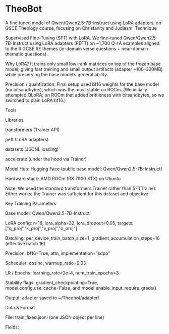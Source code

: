 # TheoBot
A fine tuned model of Qwen/Qwen2.5-7B-Instruct using LoRA adapters, on GSCE Theology course, focusing on Christanity and Judiasm.
Technique

Supervised Fine-Tuning (SFT) with LoRA.
We fine-tuned Qwen/Qwen2.5-7B-Instruct using LoRA adapters (PEFT) on ~1,700 Q→A examples aligned to the 6 GCSE RE themes (in-domain verse questions + near-domain thematic questions).

Why LoRA? It trains only small low-rank matrices on top of the frozen base model, giving fast training and small output artifacts (adapter ~100–300MB) while preserving the base model’s general ability.

Precision / quantization: Final setup used bf16 weights for the base model (no bitsandbytes), which was the most stable on ROCm. (We initially attempted QLoRA; on ROCm that added brittleness with bitsandbytes, so we switched to plain LoRA bf16.)

Tools

Libraries:

transformers (Trainer API)

peft (LoRA adapters)

datasets (JSONL loading)

accelerate (under the hood via Trainer)

Model Hub: Hugging Face (public base model: Qwen/Qwen2.5-7B-Instruct)

Hardware stack: AMD ROCm (RX 7900 XTX) on Ubuntu

Note: We used the standard transformers.Trainer rather than SFTTrainer. Either works; the Trainer was sufficient for this dataset and objective.

Key Training Parameters

Base model: Qwen/Qwen2.5-7B-Instruct

LoRA config: r=16, lora_alpha=32, lora_dropout=0.05, targets: ["q_proj","k_proj","v_proj","o_proj"]

Batching: per_device_train_batch_size=1, gradient_accumulation_steps=16 (effective batch 16)

Precision: bf16=True, attn_implementation="sdpa"

Scheduler: cosine, warmup_ratio=0.03

LR / Epochs: learning_rate=2e-4, num_train_epochs=3

Stability flags: gradient_checkpointing=True, model.config.use_cache=False, and model.enable_input_require_grads()

Output: adapter saved to ~/Theobot/adapter/

Data & Format

File: train_fixed.jsonl (one JSON object per line)

Fields:
